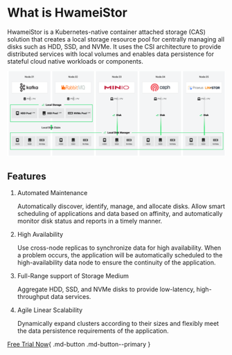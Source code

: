 # What is HwameiStor

HwameiStor is a Kubernetes-native container attached storage (CAS) solution that creates a local storage resource pool for centrally managing all disks such as HDD, SSD, and NVMe. It uses the CSI architecture to provide distributed services with local volumes and enables data persistence for stateful cloud native workloads or components.

![architecture](../img/architecture.png)

## Features

1. Automated Maintenance

    Automatically discover, identify, manage, and allocate disks. Allow smart scheduling of applications and data based on affinity, and automatically monitor disk status and reports in a timely manner.

2. High Availability

    Use cross-node replicas to synchronize data for high availability. When a problem occurs, the application will be automatically scheduled to the high-availability data node to ensure the continuity of the application.

3. Full-Range support of Storage Medium

    Aggregate HDD, SSD, and NVMe disks to provide low-latency, high-throughput data services.

4. Agile Linear Scalability

    Dynamically expand clusters according to their sizes and flexibly meet the data persistence requirements of the application.

[Free Trial Now](../../../dce/license0.md){ .md-button .md-button--primary }
